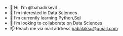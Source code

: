 - 👋 Hi, I’m @bahadirsevil
- 👀 I’m interested in Data Sciences
- 🌱 I’m currently learning Python,Sql
- 💞️ I’m looking to collaborate on Data Sciences
- 📫 Reach me via mail address gabalaksu@gmail.com

<!---
bahadirsevil/bahadirsevil is a ✨ special ✨ repository because its `README.md` (this file) appears on your GitHub profile.
You can click the Preview link to take a look at your changes.
--->
